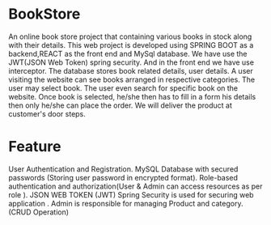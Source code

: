 # BookStore
An online book store project that containing various books in stock along with their details. 
This web project is developed using SPRING BOOT as a backend,REACT as the front end and MySql database.
We have use the JWT(JSON Web Token) spring security.
And in the front end we have use interceptor.
The database stores book related details, user details.
A user visiting the website can see books arranged in respective categories. 
The user may select book.
The user even search for specific book on the website.
Once book is selected, he/she then has to fill in a form his details then only he/she can place the order.
We will deliver the product at customer's door steps.

# Feature
User Authentication and Registration.
MySQL Database with secured passwords (Storing user password in encrypted format).
Role-based authentication and authorization(User & Admin can access resources as per role ).
JSON WEB TOKEN (JWT) Spring Security is used for securing web application .
Admin is responsible for managing Product and category.(CRUD Operation)
